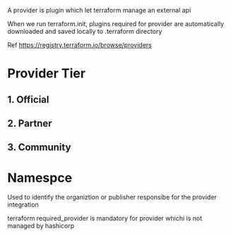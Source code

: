 A provider is plugin which let terraform manage an external api

When we run terraform.init, plugins required for provider are automatically downloaded and saved locally to .terraform directory

Ref 
https://registry.terraform.io/browse/providers


# Provider Tier

## **1. Official**
## **2. Partner**
## **3. Community**


# Namespce
Used to identify the organiztion or publisher responsibe for the provider integration

terraform required_provider is mandatory for provider whichi is not managed by hashicorp